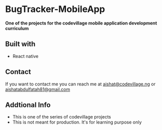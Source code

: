 # BugTracker-MobileApp
**One of the projects for the codevillage mobile application development curriculum**

## Built with
- React native

## Contact
If you want to contact me you can reach me at aishat@codevillage.ng or aishatabdulfatah81@gmail.com

## Addtional Info
- This is one of the series of codevillage projects
- This is not meant for production. It's for learning purpose only 
